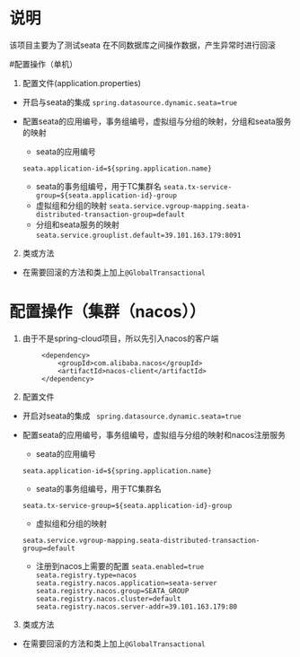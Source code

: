 # 说明
该项目主要为了测试seata 在不同数据库之间操作数据，产生异常时进行回滚


#配置操作（单机）
 1. 配置文件(application.properties)

- 开启与seata的集成
`spring.datasource.dynamic.seata=true`
- 配置seata的应用编号，事务组编号，虚拟组与分组的映射，分组和seata服务的映射
   
   - seata的应用编号
   
   `seata.application-id=${spring.application.name}`
   - seata的事务组编号，用于TC集群名
   `seata.tx-service-group=${seata.application-id}-group`
   - 虚拟组和分组的映射
   `seata.service.vgroup-mapping.seata-distributed-transaction-group=default`
   - 分组和seata服务的映射
    `seata.service.grouplist.default=39.101.163.179:8091`
  
 2. 类或方法
- 在需要回滚的方法和类上加上`@GlobalTransactional`

# 配置操作（集群（nacos））
1. 由于不是spring-cloud项目，所以先引入nacos的客户端
```
        <dependency>
            <groupId>com.alibaba.nacos</groupId>
            <artifactId>nacos-client</artifactId>
        </dependency>
```
2. 配置文件

- 开启对seata的集成
 ` spring.datasource.dynamic.seata=true`
 
- 配置seata的应用编号，事务组编号，虚拟组与分组的映射和nacos注册服务

    - seata的应用编号
    
    `seata.application-id=${spring.application.name}`
    - seata的事务组编号，用于TC集群名
    
    `seata.tx-service-group=${seata.application-id}-group`
    - 虚拟组和分组的映射
    
    `seata.service.vgroup-mapping.seata-distributed-transaction-group=default
`
    - 注册到nacos上需要的配置
    `
    seata.enabled=true
    seata.registry.type=nacos
    seata.registry.nacos.application=seata-server
    seata.registry.nacos.group=SEATA_GROUP
    seata.registry.nacos.cluster=default
    seata.registry.nacos.server-addr=39.101.163.179:80
    `
    
3. 类或方法
 - 在需要回滚的方法和类上加上`@GlobalTransactional`
